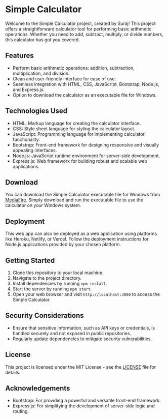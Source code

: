 # Simple Calculator

Welcome to the Simple Calculator project, created by Suraj! This project offers a straightforward calculator tool for performing basic arithmetic operations. Whether you need to add, subtract, multiply, or divide numbers, this calculator has got you covered.

## Features

- Perform basic arithmetic operations: addition, subtraction, multiplication, and division.
- Clean and user-friendly interface for ease of use.
- Seamless integration with HTML, CSS, JavaScript, Bootstrap, Node.js, and Express.js.
- Option to download the calculator as an executable file for Windows.

## Technologies Used

- HTML: Markup language for creating the calculator interface.
- CSS: Style sheet language for styling the calculator layout.
- JavaScript: Programming language for implementing calculator functionality.
- Bootstrap: Front-end framework for designing responsive and visually appealing interfaces.
- Node.js: JavaScript runtime environment for server-side development.
- Express.js: Web framework for building robust and scalable web applications.

## Download

You can download the Simple Calculator executable file for Windows from [MediaFire](https://www.mediafire.com/file/od6qcc49farb6vn/calculator+Setup+1.0.0.exe/file). Simply download and run the executable file to use the calculator on your Windows system.

## Deployment

This web app can also be deployed as a web application using platforms like Heroku, Netlify, or Vercel. Follow the deployment instructions for Node.js applications provided by your chosen platform.

## Getting Started

1. Clone this repository to your local machine.
2. Navigate to the project directory.
3. Install dependencies by running `npm install`.
4. Start the server by running `npm start`.
5. Open your web browser and visit `http://localhost:3000` to access the Simple Calculator.

## Security Considerations

- Ensure that sensitive information, such as API keys or credentials, is handled securely and not exposed in public repositories.
- Regularly update dependencies to mitigate security vulnerabilities.

## License

This project is licensed under the MIT License - see the [LICENSE](LICENSE) file for details.

## Acknowledgements

- Bootstrap: For providing a powerful and versatile front-end framework.
- Express.js: For simplifying the development of server-side logic and routing.
